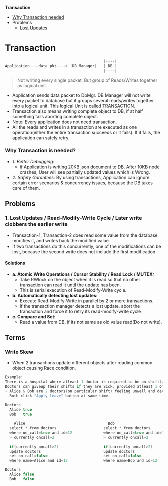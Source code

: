 **Transaction**
- [Why Transaction needed](#w)
- Problems
  - [Lost Updates](#l)

# Transaction
```c
                                            |----|
Application ---data pkt----> |DB Manager|   | DB |
                                            |----|
```
> Not writing every single packet, But group of Reads/Writes together as logical unit.

- Application sends data packet to DbMgr. DB Manager will not write every packet to database but it groups several reads/writes together into a logical unit. This logical Unit is called TRANSACTION. 
- Transaction also means writing complete object to DB, if at half something fails aborting complete object.
- Note: Every application does not need transaction.
- All the reads and writes in a transaction are executed as one operation(either the entire transaction succeeds or it fails). If it fails, the application can safely retry.

<a name=w></a>
### Why Transaction is needed?
- _1. Better Debugging:_ 
  - if Application is writing 20KB json document to DB. After 10KB node crashes, User will see partially updated values which is Wrong.
- _2. Safety Gurantees:_ By using transactions, Application can ignore certain error scenarios & concurrency issues, because the DB takes care of them.

## Problems
<a name=l></a>
### 1. Lost Updates / Read-Modify-Write Cycle / Later write clobbers the earlier write
- Transaction-1, Transaction-2 does read some value from the database, modifies it, and writes back the modified value.
- If two transactions do this concurrently, one of the modifications can be lost, because the second write does not include the first modification.
#### Solutions
- **a. Atomic Write Operations / Cursor Stability / Read Lock / MUTEX:**
  - Take RWlock on the object when it is read so that no other transaction can read it until the update has been.
  - This is serial execution of Read-Modify-Write cycle.
- **b. Automatically detecting lost updates:**
  - Execute Read-Modify-Write in parallel by 2 or more transactions.
  - if the transaction manager detects a lost update, abort the transaction and force it to retry its read-modify-write cycle
- **c. Compare and Set:**
  - Read a value from DB, if its not same as old value read(Do not write).

## Terms
### Write Skew
- When 2 transactions update different objects after reading common object causing Race condition.
```c
Example:
There is a hospital where atleast 1 doctor is required to be on shift(always) in hospital.
Doctors can giveup their shifts if they are Sick, provided atleast 1 of their collegue stays in hospital.
- Alice & Bob are 2 doctors(on particular shift) feeling unwell and decide to request leave.
- Both click "Apply leave" button at same time.

Doctors
  Alice true
  Bob   true
  
    Alice                                     Bob
  select * from doctors                     select * from doctors
  where on_call=true and id=12              where on_call=true and id=12
  > currently oncall=2                      > currently oncall=2
  
  if(currently oncall>2)                    if(currently oncall>2)
  update doctors                            update doctors
  set on_call=false                         set on_call=false
  where name=Alice and id=12                where name=Bob and id=12

Doctors
  Alice false
  Bob   false
```
